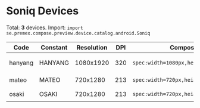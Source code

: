 # Soniq Devices

Total: **3** devices. Import: `import se.premex.compose.preview.device.catalog.android.Soniq`

| Code | Constant | Resolution | DPI | Compose Spec | Preview Usage |
|------|----------|------------|-----|-------------|---------------|
| hanyang | HANYANG | 1080x1920 | 320 | `spec:width=1080px,height=1920px,dpi=320` | `@Preview(device = Soniq.HANYANG)` |
| mateo | MATEO | 720x1280 | 213 | `spec:width=720px,height=1280px,dpi=213` | `@Preview(device = Soniq.MATEO)` |
| osaki | OSAKI | 720x1280 | 213 | `spec:width=720px,height=1280px,dpi=213` | `@Preview(device = Soniq.OSAKI)` |

<!-- Generated automatically. Do not edit manually. -->

